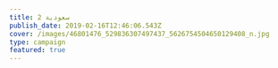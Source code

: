 ```yaml
---
title: سعودية 2
publish_date: 2019-02-16T12:46:06.543Z
cover: /images/46801476_529836307497437_5626754504650129408_n.jpg
type: campaign
featured: true
---
```


